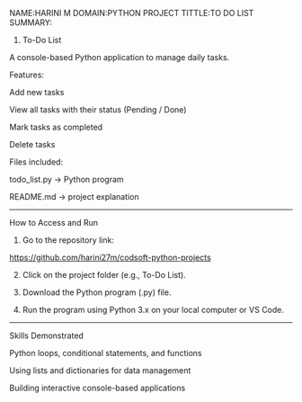 NAME:HARINI M
DOMAIN:PYTHON
PROJECT TITTLE:TO DO LIST
SUMMARY:
1. To-Do List

A console-based Python application to manage daily tasks.

Features:

Add new tasks

View all tasks with their status (Pending / Done)

Mark tasks as completed

Delete tasks


Files included:

todo_list.py → Python program

README.md → project explanation




---

How to Access and Run

1. Go to the repository link:



https://github.com/harini27m/codsoft-python-projects

2. Click on the project folder (e.g., To-Do List).


3. Download the Python program (.py) file.


4. Run the program using Python 3.x on your local computer or VS Code.




---

Skills Demonstrated

Python loops, conditional statements, and functions

Using lists and dictionaries for data management

Building interactive console-based applications
